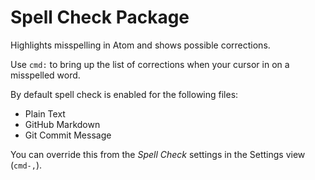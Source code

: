 # Spell Check Package

Highlights misspelling in Atom and shows possible corrections.

Use `cmd:` to bring up the list of corrections when your cursor in on a
misspelled word.

By default spell check is enabled for the following files:

* Plain Text
* GitHub Markdown
* Git Commit Message

You can override this from the _Spell Check_ settings in the Settings view
(`cmd-,`).
